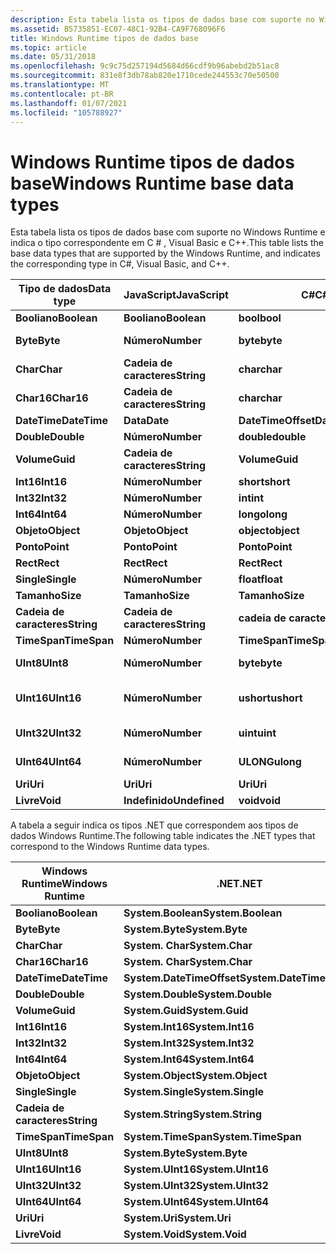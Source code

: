```yaml
---
description: Esta tabela lista os tipos de dados base com suporte no Windows Runtime e indica o tipo correspondente em C \# , Visual Basic e C++.
ms.assetid: B5735851-EC07-48C1-92B4-CA9F768096F6
title: Windows Runtime tipos de dados base
ms.topic: article
ms.date: 05/31/2018
ms.openlocfilehash: 9c9c75d257194d5684d66cdf9b96abebd2b51ac8
ms.sourcegitcommit: 831e8f3db78ab820e1710cede244553c70e50500
ms.translationtype: MT
ms.contentlocale: pt-BR
ms.lasthandoff: 01/07/2021
ms.locfileid: "105788927"
---
```

# <a name="windows-runtime-base-data-types"></a><span data-ttu-id="46bb0-103">Windows Runtime tipos de dados base</span><span class="sxs-lookup"><span data-stu-id="46bb0-103">Windows Runtime base data types</span></span>

<span data-ttu-id="46bb0-104">Esta tabela lista os tipos de dados base com suporte no Windows Runtime e indica o tipo correspondente em C \# , Visual Basic e C++.</span><span class="sxs-lookup"><span data-stu-id="46bb0-104">This table lists the base data types that are supported by the Windows Runtime, and indicates the corresponding type in C\#, Visual Basic, and C++.</span></span>



| <span data-ttu-id="46bb0-105">Tipo de dados</span><span class="sxs-lookup"><span data-stu-id="46bb0-105">Data type</span></span>    | <span data-ttu-id="46bb0-106">JavaScript</span><span class="sxs-lookup"><span data-stu-id="46bb0-106">JavaScript</span></span>    | <span data-ttu-id="46bb0-107">C\#</span><span class="sxs-lookup"><span data-stu-id="46bb0-107">C\#</span></span>                | <span data-ttu-id="46bb0-108">VB</span><span class="sxs-lookup"><span data-stu-id="46bb0-108">VB</span></span>                 | <span data-ttu-id="46bb0-109">C++</span><span class="sxs-lookup"><span data-stu-id="46bb0-109">C++</span></span>                    |
|--------------|---------------|--------------------|--------------------|------------------------|
| <span data-ttu-id="46bb0-110">**Booliano**</span><span class="sxs-lookup"><span data-stu-id="46bb0-110">**Boolean**</span></span>  | <span data-ttu-id="46bb0-111">**Booliano**</span><span class="sxs-lookup"><span data-stu-id="46bb0-111">**Boolean**</span></span>   | <span data-ttu-id="46bb0-112">**bool**</span><span class="sxs-lookup"><span data-stu-id="46bb0-112">**bool**</span></span>           | <span data-ttu-id="46bb0-113">**Booliano**</span><span class="sxs-lookup"><span data-stu-id="46bb0-113">**Boolean**</span></span>        | <span data-ttu-id="46bb0-114">**bool**</span><span class="sxs-lookup"><span data-stu-id="46bb0-114">**bool**</span></span>               |
| <span data-ttu-id="46bb0-115">**Byte**</span><span class="sxs-lookup"><span data-stu-id="46bb0-115">**Byte**</span></span>     | <span data-ttu-id="46bb0-116">**Número**</span><span class="sxs-lookup"><span data-stu-id="46bb0-116">**Number**</span></span>    | <span data-ttu-id="46bb0-117">**byte**</span><span class="sxs-lookup"><span data-stu-id="46bb0-117">**byte**</span></span>           | <span data-ttu-id="46bb0-118">**Byte**</span><span class="sxs-lookup"><span data-stu-id="46bb0-118">**Byte**</span></span>           | <span data-ttu-id="46bb0-119">**unsigned char**</span><span class="sxs-lookup"><span data-stu-id="46bb0-119">**unsigned char**</span></span>      |
| <span data-ttu-id="46bb0-120">**Char**</span><span class="sxs-lookup"><span data-stu-id="46bb0-120">**Char**</span></span>     | <span data-ttu-id="46bb0-121">**Cadeia de caracteres**</span><span class="sxs-lookup"><span data-stu-id="46bb0-121">**String**</span></span>    | <span data-ttu-id="46bb0-122">**char**</span><span class="sxs-lookup"><span data-stu-id="46bb0-122">**char**</span></span>           | <span data-ttu-id="46bb0-123">**Char**</span><span class="sxs-lookup"><span data-stu-id="46bb0-123">**Char**</span></span>           | <span data-ttu-id="46bb0-124">**unsigned char**</span><span class="sxs-lookup"><span data-stu-id="46bb0-124">**unsigned char**</span></span>      |
| <span data-ttu-id="46bb0-125">**Char16**</span><span class="sxs-lookup"><span data-stu-id="46bb0-125">**Char16**</span></span>   | <span data-ttu-id="46bb0-126">**Cadeia de caracteres**</span><span class="sxs-lookup"><span data-stu-id="46bb0-126">**String**</span></span>    | <span data-ttu-id="46bb0-127">**char**</span><span class="sxs-lookup"><span data-stu-id="46bb0-127">**char**</span></span>           | <span data-ttu-id="46bb0-128">**Char**</span><span class="sxs-lookup"><span data-stu-id="46bb0-128">**Char**</span></span>           | <span data-ttu-id="46bb0-129">**WCHAR \_ t**</span><span class="sxs-lookup"><span data-stu-id="46bb0-129">**wchar\_t**</span></span>           |
| <span data-ttu-id="46bb0-130">**DateTime**</span><span class="sxs-lookup"><span data-stu-id="46bb0-130">**DateTime**</span></span> | <span data-ttu-id="46bb0-131">**Data**</span><span class="sxs-lookup"><span data-stu-id="46bb0-131">**Date**</span></span>      | <span data-ttu-id="46bb0-132">**DateTimeOffset**</span><span class="sxs-lookup"><span data-stu-id="46bb0-132">**DateTimeOffset**</span></span> | <span data-ttu-id="46bb0-133">**DateTimeOffset**</span><span class="sxs-lookup"><span data-stu-id="46bb0-133">**DateTimeOffset**</span></span> | <span data-ttu-id="46bb0-134">**DateTime**</span><span class="sxs-lookup"><span data-stu-id="46bb0-134">**DateTime**</span></span>           |
| <span data-ttu-id="46bb0-135">**Double**</span><span class="sxs-lookup"><span data-stu-id="46bb0-135">**Double**</span></span>   | <span data-ttu-id="46bb0-136">**Número**</span><span class="sxs-lookup"><span data-stu-id="46bb0-136">**Number**</span></span>    | <span data-ttu-id="46bb0-137">**double**</span><span class="sxs-lookup"><span data-stu-id="46bb0-137">**double**</span></span>         | <span data-ttu-id="46bb0-138">**Double**</span><span class="sxs-lookup"><span data-stu-id="46bb0-138">**Double**</span></span>         | <span data-ttu-id="46bb0-139">**double**</span><span class="sxs-lookup"><span data-stu-id="46bb0-139">**double**</span></span>             |
| <span data-ttu-id="46bb0-140">**Volume**</span><span class="sxs-lookup"><span data-stu-id="46bb0-140">**Guid**</span></span>     | <span data-ttu-id="46bb0-141">**Cadeia de caracteres**</span><span class="sxs-lookup"><span data-stu-id="46bb0-141">**String**</span></span>    | <span data-ttu-id="46bb0-142">**Volume**</span><span class="sxs-lookup"><span data-stu-id="46bb0-142">**Guid**</span></span>           | <span data-ttu-id="46bb0-143">**Volume**</span><span class="sxs-lookup"><span data-stu-id="46bb0-143">**Guid**</span></span>           | <span data-ttu-id="46bb0-144">**Volume**</span><span class="sxs-lookup"><span data-stu-id="46bb0-144">**Guid**</span></span>               |
| <span data-ttu-id="46bb0-145">**Int16**</span><span class="sxs-lookup"><span data-stu-id="46bb0-145">**Int16**</span></span>    | <span data-ttu-id="46bb0-146">**Número**</span><span class="sxs-lookup"><span data-stu-id="46bb0-146">**Number**</span></span>    | <span data-ttu-id="46bb0-147">**short**</span><span class="sxs-lookup"><span data-stu-id="46bb0-147">**short**</span></span>          | <span data-ttu-id="46bb0-148">**Baixo**</span><span class="sxs-lookup"><span data-stu-id="46bb0-148">**Short**</span></span>          | <span data-ttu-id="46bb0-149">**short**</span><span class="sxs-lookup"><span data-stu-id="46bb0-149">**short**</span></span>              |
| <span data-ttu-id="46bb0-150">**Int32**</span><span class="sxs-lookup"><span data-stu-id="46bb0-150">**Int32**</span></span>    | <span data-ttu-id="46bb0-151">**Número**</span><span class="sxs-lookup"><span data-stu-id="46bb0-151">**Number**</span></span>    | <span data-ttu-id="46bb0-152">**int**</span><span class="sxs-lookup"><span data-stu-id="46bb0-152">**int**</span></span>            | <span data-ttu-id="46bb0-153">**Inteiro**</span><span class="sxs-lookup"><span data-stu-id="46bb0-153">**Integer**</span></span>        | <span data-ttu-id="46bb0-154">**int**</span><span class="sxs-lookup"><span data-stu-id="46bb0-154">**int**</span></span>                |
| <span data-ttu-id="46bb0-155">**Int64**</span><span class="sxs-lookup"><span data-stu-id="46bb0-155">**Int64**</span></span>    | <span data-ttu-id="46bb0-156">**Número**</span><span class="sxs-lookup"><span data-stu-id="46bb0-156">**Number**</span></span>    | <span data-ttu-id="46bb0-157">**longo**</span><span class="sxs-lookup"><span data-stu-id="46bb0-157">**long**</span></span>           | <span data-ttu-id="46bb0-158">**Long**</span><span class="sxs-lookup"><span data-stu-id="46bb0-158">**Long**</span></span>           | <span data-ttu-id="46bb0-159">**\_\_Int64**</span><span class="sxs-lookup"><span data-stu-id="46bb0-159">**\_\_int64**</span></span>          |
| <span data-ttu-id="46bb0-160">**Objeto**</span><span class="sxs-lookup"><span data-stu-id="46bb0-160">**Object**</span></span>   | <span data-ttu-id="46bb0-161">**Objeto**</span><span class="sxs-lookup"><span data-stu-id="46bb0-161">**Object**</span></span>    | <span data-ttu-id="46bb0-162">**object**</span><span class="sxs-lookup"><span data-stu-id="46bb0-162">**object**</span></span>         | <span data-ttu-id="46bb0-163">**Objeto**</span><span class="sxs-lookup"><span data-stu-id="46bb0-163">**Object**</span></span>         | <span data-ttu-id="46bb0-164">**Objeto ^**</span><span class="sxs-lookup"><span data-stu-id="46bb0-164">**Object^**</span></span>            |
| <span data-ttu-id="46bb0-165">**Ponto**</span><span class="sxs-lookup"><span data-stu-id="46bb0-165">**Point**</span></span>    | <span data-ttu-id="46bb0-166">**Ponto**</span><span class="sxs-lookup"><span data-stu-id="46bb0-166">**Point**</span></span>     | <span data-ttu-id="46bb0-167">**Ponto**</span><span class="sxs-lookup"><span data-stu-id="46bb0-167">**Point**</span></span>          | <span data-ttu-id="46bb0-168">**Ponto**</span><span class="sxs-lookup"><span data-stu-id="46bb0-168">**Point**</span></span>          | <span data-ttu-id="46bb0-169">**Ponto**</span><span class="sxs-lookup"><span data-stu-id="46bb0-169">**Point**</span></span>              |
| <span data-ttu-id="46bb0-170">**Rect**</span><span class="sxs-lookup"><span data-stu-id="46bb0-170">**Rect**</span></span>     | <span data-ttu-id="46bb0-171">**Rect**</span><span class="sxs-lookup"><span data-stu-id="46bb0-171">**Rect**</span></span>      | <span data-ttu-id="46bb0-172">**Rect**</span><span class="sxs-lookup"><span data-stu-id="46bb0-172">**Rect**</span></span>           | <span data-ttu-id="46bb0-173">**Rect**</span><span class="sxs-lookup"><span data-stu-id="46bb0-173">**Rect**</span></span>           | <span data-ttu-id="46bb0-174">**Rect**</span><span class="sxs-lookup"><span data-stu-id="46bb0-174">**Rect**</span></span>               |
| <span data-ttu-id="46bb0-175">**Single**</span><span class="sxs-lookup"><span data-stu-id="46bb0-175">**Single**</span></span>   | <span data-ttu-id="46bb0-176">**Número**</span><span class="sxs-lookup"><span data-stu-id="46bb0-176">**Number**</span></span>    | <span data-ttu-id="46bb0-177">**float**</span><span class="sxs-lookup"><span data-stu-id="46bb0-177">**float**</span></span>          | <span data-ttu-id="46bb0-178">**Single**</span><span class="sxs-lookup"><span data-stu-id="46bb0-178">**Single**</span></span>         | <span data-ttu-id="46bb0-179">**float**</span><span class="sxs-lookup"><span data-stu-id="46bb0-179">**float**</span></span>              |
| <span data-ttu-id="46bb0-180">**Tamanho**</span><span class="sxs-lookup"><span data-stu-id="46bb0-180">**Size**</span></span>     | <span data-ttu-id="46bb0-181">**Tamanho**</span><span class="sxs-lookup"><span data-stu-id="46bb0-181">**Size**</span></span>      | <span data-ttu-id="46bb0-182">**Tamanho**</span><span class="sxs-lookup"><span data-stu-id="46bb0-182">**Size**</span></span>           | <span data-ttu-id="46bb0-183">**Tamanho**</span><span class="sxs-lookup"><span data-stu-id="46bb0-183">**Size**</span></span>           | <span data-ttu-id="46bb0-184">**Tamanho**</span><span class="sxs-lookup"><span data-stu-id="46bb0-184">**Size**</span></span>               |
| <span data-ttu-id="46bb0-185">**Cadeia de caracteres**</span><span class="sxs-lookup"><span data-stu-id="46bb0-185">**String**</span></span>   | <span data-ttu-id="46bb0-186">**Cadeia de caracteres**</span><span class="sxs-lookup"><span data-stu-id="46bb0-186">**String**</span></span>    | <span data-ttu-id="46bb0-187">**cadeia de caracteres**</span><span class="sxs-lookup"><span data-stu-id="46bb0-187">**string**</span></span>         | <span data-ttu-id="46bb0-188">**Cadeia de caracteres**</span><span class="sxs-lookup"><span data-stu-id="46bb0-188">**String**</span></span>         | <span data-ttu-id="46bb0-189">**Cadeia de caracteres ^**</span><span class="sxs-lookup"><span data-stu-id="46bb0-189">**String^**</span></span>            |
| <span data-ttu-id="46bb0-190">**TimeSpan**</span><span class="sxs-lookup"><span data-stu-id="46bb0-190">**TimeSpan**</span></span> | <span data-ttu-id="46bb0-191">**Número**</span><span class="sxs-lookup"><span data-stu-id="46bb0-191">**Number**</span></span>    | <span data-ttu-id="46bb0-192">**TimeSpan**</span><span class="sxs-lookup"><span data-stu-id="46bb0-192">**TimeSpan**</span></span>       | <span data-ttu-id="46bb0-193">**TimeSpan**</span><span class="sxs-lookup"><span data-stu-id="46bb0-193">**TimeSpan**</span></span>       | <span data-ttu-id="46bb0-194">**TimeSpan**</span><span class="sxs-lookup"><span data-stu-id="46bb0-194">**TimeSpan**</span></span>           |
| <span data-ttu-id="46bb0-195">**UInt8**</span><span class="sxs-lookup"><span data-stu-id="46bb0-195">**UInt8**</span></span>    | <span data-ttu-id="46bb0-196">**Número**</span><span class="sxs-lookup"><span data-stu-id="46bb0-196">**Number**</span></span>    | <span data-ttu-id="46bb0-197">**byte**</span><span class="sxs-lookup"><span data-stu-id="46bb0-197">**byte**</span></span>           | <span data-ttu-id="46bb0-198">**Byte**</span><span class="sxs-lookup"><span data-stu-id="46bb0-198">**Byte**</span></span>           | <span data-ttu-id="46bb0-199">**unsigned char**</span><span class="sxs-lookup"><span data-stu-id="46bb0-199">**unsigned char**</span></span>      |
| <span data-ttu-id="46bb0-200">**UInt16**</span><span class="sxs-lookup"><span data-stu-id="46bb0-200">**UInt16**</span></span>   | <span data-ttu-id="46bb0-201">**Número**</span><span class="sxs-lookup"><span data-stu-id="46bb0-201">**Number**</span></span>    | <span data-ttu-id="46bb0-202">**ushort**</span><span class="sxs-lookup"><span data-stu-id="46bb0-202">**ushort**</span></span>         | <span data-ttu-id="46bb0-203">**Num**</span><span class="sxs-lookup"><span data-stu-id="46bb0-203">**UShort**</span></span>         | <span data-ttu-id="46bb0-204">**unsigned short**</span><span class="sxs-lookup"><span data-stu-id="46bb0-204">**unsigned short**</span></span>     |
| <span data-ttu-id="46bb0-205">**UInt32**</span><span class="sxs-lookup"><span data-stu-id="46bb0-205">**UInt32**</span></span>   | <span data-ttu-id="46bb0-206">**Número**</span><span class="sxs-lookup"><span data-stu-id="46bb0-206">**Number**</span></span>    | <span data-ttu-id="46bb0-207">**uint**</span><span class="sxs-lookup"><span data-stu-id="46bb0-207">**uint**</span></span>           | <span data-ttu-id="46bb0-208">**UInteger**</span><span class="sxs-lookup"><span data-stu-id="46bb0-208">**UInteger**</span></span>       | <span data-ttu-id="46bb0-209">**unsigned int**</span><span class="sxs-lookup"><span data-stu-id="46bb0-209">**unsigned int**</span></span>       |
| <span data-ttu-id="46bb0-210">**UInt64**</span><span class="sxs-lookup"><span data-stu-id="46bb0-210">**UInt64**</span></span>   | <span data-ttu-id="46bb0-211">**Número**</span><span class="sxs-lookup"><span data-stu-id="46bb0-211">**Number**</span></span>    | <span data-ttu-id="46bb0-212">**ULONG**</span><span class="sxs-lookup"><span data-stu-id="46bb0-212">**ulong**</span></span>          | <span data-ttu-id="46bb0-213">**ULong**</span><span class="sxs-lookup"><span data-stu-id="46bb0-213">**ULong**</span></span>          | <span data-ttu-id="46bb0-214">**Int64 não assinado \_ \_**</span><span class="sxs-lookup"><span data-stu-id="46bb0-214">**unsigned \_\_int64**</span></span> |
| <span data-ttu-id="46bb0-215">**Uri**</span><span class="sxs-lookup"><span data-stu-id="46bb0-215">**Uri**</span></span>      | <span data-ttu-id="46bb0-216">**Uri**</span><span class="sxs-lookup"><span data-stu-id="46bb0-216">**Uri**</span></span>       | <span data-ttu-id="46bb0-217">**Uri**</span><span class="sxs-lookup"><span data-stu-id="46bb0-217">**Uri**</span></span>            | <span data-ttu-id="46bb0-218">**Uri**</span><span class="sxs-lookup"><span data-stu-id="46bb0-218">**Uri**</span></span>            | <span data-ttu-id="46bb0-219">**URI ^**</span><span class="sxs-lookup"><span data-stu-id="46bb0-219">**Uri^**</span></span>               |
| <span data-ttu-id="46bb0-220">**Livre**</span><span class="sxs-lookup"><span data-stu-id="46bb0-220">**Void**</span></span>     | <span data-ttu-id="46bb0-221">**Indefinido**</span><span class="sxs-lookup"><span data-stu-id="46bb0-221">**Undefined**</span></span> | <span data-ttu-id="46bb0-222">**void**</span><span class="sxs-lookup"><span data-stu-id="46bb0-222">**void**</span></span>           | <span data-ttu-id="46bb0-223">**Livre**</span><span class="sxs-lookup"><span data-stu-id="46bb0-223">**Void**</span></span>           | <span data-ttu-id="46bb0-224">**void**</span><span class="sxs-lookup"><span data-stu-id="46bb0-224">**void**</span></span>               |



 

<span data-ttu-id="46bb0-225">A tabela a seguir indica os tipos .NET que correspondem aos tipos de dados Windows Runtime.</span><span class="sxs-lookup"><span data-stu-id="46bb0-225">The following table indicates the .NET types that correspond to the Windows Runtime data types.</span></span>



| <span data-ttu-id="46bb0-226">Windows Runtime</span><span class="sxs-lookup"><span data-stu-id="46bb0-226">Windows Runtime</span></span> | <span data-ttu-id="46bb0-227">.NET</span><span class="sxs-lookup"><span data-stu-id="46bb0-227">.NET</span></span>                      |
|-----------------|---------------------------|
| <span data-ttu-id="46bb0-228">**Booliano**</span><span class="sxs-lookup"><span data-stu-id="46bb0-228">**Boolean**</span></span>     | <span data-ttu-id="46bb0-229">**System.Boolean**</span><span class="sxs-lookup"><span data-stu-id="46bb0-229">**System.Boolean**</span></span>        |
| <span data-ttu-id="46bb0-230">**Byte**</span><span class="sxs-lookup"><span data-stu-id="46bb0-230">**Byte**</span></span>        | <span data-ttu-id="46bb0-231">**System.Byte**</span><span class="sxs-lookup"><span data-stu-id="46bb0-231">**System.Byte**</span></span>           |
| <span data-ttu-id="46bb0-232">**Char**</span><span class="sxs-lookup"><span data-stu-id="46bb0-232">**Char**</span></span>        | <span data-ttu-id="46bb0-233">**System. Char**</span><span class="sxs-lookup"><span data-stu-id="46bb0-233">**System.Char**</span></span>           |
| <span data-ttu-id="46bb0-234">**Char16**</span><span class="sxs-lookup"><span data-stu-id="46bb0-234">**Char16**</span></span>      | <span data-ttu-id="46bb0-235">**System. Char**</span><span class="sxs-lookup"><span data-stu-id="46bb0-235">**System.Char**</span></span>           |
| <span data-ttu-id="46bb0-236">**DateTime**</span><span class="sxs-lookup"><span data-stu-id="46bb0-236">**DateTime**</span></span>    | <span data-ttu-id="46bb0-237">**System.DateTimeOffset**</span><span class="sxs-lookup"><span data-stu-id="46bb0-237">**System.DateTimeOffset**</span></span> |
| <span data-ttu-id="46bb0-238">**Double**</span><span class="sxs-lookup"><span data-stu-id="46bb0-238">**Double**</span></span>      | <span data-ttu-id="46bb0-239">**System.Double**</span><span class="sxs-lookup"><span data-stu-id="46bb0-239">**System.Double**</span></span>         |
| <span data-ttu-id="46bb0-240">**Volume**</span><span class="sxs-lookup"><span data-stu-id="46bb0-240">**Guid**</span></span>        | <span data-ttu-id="46bb0-241">**System.Guid**</span><span class="sxs-lookup"><span data-stu-id="46bb0-241">**System.Guid**</span></span>           |
| <span data-ttu-id="46bb0-242">**Int16**</span><span class="sxs-lookup"><span data-stu-id="46bb0-242">**Int16**</span></span>       | <span data-ttu-id="46bb0-243">**System.Int16**</span><span class="sxs-lookup"><span data-stu-id="46bb0-243">**System.Int16**</span></span>          |
| <span data-ttu-id="46bb0-244">**Int32**</span><span class="sxs-lookup"><span data-stu-id="46bb0-244">**Int32**</span></span>       | <span data-ttu-id="46bb0-245">**System.Int32**</span><span class="sxs-lookup"><span data-stu-id="46bb0-245">**System.Int32**</span></span>          |
| <span data-ttu-id="46bb0-246">**Int64**</span><span class="sxs-lookup"><span data-stu-id="46bb0-246">**Int64**</span></span>       | <span data-ttu-id="46bb0-247">**System.Int64**</span><span class="sxs-lookup"><span data-stu-id="46bb0-247">**System.Int64**</span></span>          |
| <span data-ttu-id="46bb0-248">**Objeto**</span><span class="sxs-lookup"><span data-stu-id="46bb0-248">**Object**</span></span>      | <span data-ttu-id="46bb0-249">**System.Object**</span><span class="sxs-lookup"><span data-stu-id="46bb0-249">**System.Object**</span></span>         |
| <span data-ttu-id="46bb0-250">**Single**</span><span class="sxs-lookup"><span data-stu-id="46bb0-250">**Single**</span></span>      | <span data-ttu-id="46bb0-251">**System.Single**</span><span class="sxs-lookup"><span data-stu-id="46bb0-251">**System.Single**</span></span>         |
| <span data-ttu-id="46bb0-252">**Cadeia de caracteres**</span><span class="sxs-lookup"><span data-stu-id="46bb0-252">**String**</span></span>      | <span data-ttu-id="46bb0-253">**System.String**</span><span class="sxs-lookup"><span data-stu-id="46bb0-253">**System.String**</span></span>         |
| <span data-ttu-id="46bb0-254">**TimeSpan**</span><span class="sxs-lookup"><span data-stu-id="46bb0-254">**TimeSpan**</span></span>    | <span data-ttu-id="46bb0-255">**System.TimeSpan**</span><span class="sxs-lookup"><span data-stu-id="46bb0-255">**System.TimeSpan**</span></span>       |
| <span data-ttu-id="46bb0-256">**UInt8**</span><span class="sxs-lookup"><span data-stu-id="46bb0-256">**UInt8**</span></span>       | <span data-ttu-id="46bb0-257">**System.Byte**</span><span class="sxs-lookup"><span data-stu-id="46bb0-257">**System.Byte**</span></span>           |
| <span data-ttu-id="46bb0-258">**UInt16**</span><span class="sxs-lookup"><span data-stu-id="46bb0-258">**UInt16**</span></span>      | <span data-ttu-id="46bb0-259">**System.UInt16**</span><span class="sxs-lookup"><span data-stu-id="46bb0-259">**System.UInt16**</span></span>         |
| <span data-ttu-id="46bb0-260">**UInt32**</span><span class="sxs-lookup"><span data-stu-id="46bb0-260">**UInt32**</span></span>      | <span data-ttu-id="46bb0-261">**System.UInt32**</span><span class="sxs-lookup"><span data-stu-id="46bb0-261">**System.UInt32**</span></span>         |
| <span data-ttu-id="46bb0-262">**UInt64**</span><span class="sxs-lookup"><span data-stu-id="46bb0-262">**UInt64**</span></span>      | <span data-ttu-id="46bb0-263">**System.UInt64**</span><span class="sxs-lookup"><span data-stu-id="46bb0-263">**System.UInt64**</span></span>         |
| <span data-ttu-id="46bb0-264">**Uri**</span><span class="sxs-lookup"><span data-stu-id="46bb0-264">**Uri**</span></span>         | <span data-ttu-id="46bb0-265">**System.Uri**</span><span class="sxs-lookup"><span data-stu-id="46bb0-265">**System.Uri**</span></span>            |
| <span data-ttu-id="46bb0-266">**Livre**</span><span class="sxs-lookup"><span data-stu-id="46bb0-266">**Void**</span></span>        | <span data-ttu-id="46bb0-267">**System.Void**</span><span class="sxs-lookup"><span data-stu-id="46bb0-267">**System.Void**</span></span>           |



 

 

 



